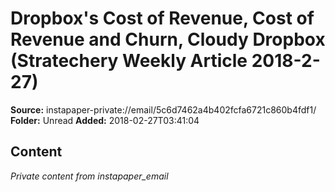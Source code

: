 # Dropbox's Cost of Revenue, Cost of Revenue and Churn, Cloudy Dropbox (Stratechery Weekly Article 2018-2-27)

**Source:** instapaper-private://email/5c6d7462a4b402fcfa6721c860b4fdf1/
**Folder:** Unread
**Added:** 2018-02-27T03:41:04




## Content
*Private content from instapaper_email*
